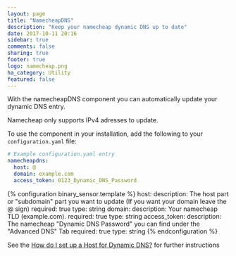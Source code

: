 ```yaml
---
layout: page
title: "NamecheapDNS"
description: "Keep your namecheap dynamic DNS up to date"
date: 2017-10-11 20:16
sidebar: true
comments: false
sharing: true
footer: true
logo: namecheap.png
ha_category: Utility
featured: false
---
```


With the namecheapDNS component you can automatically update your dynamic DNS entry.

<p class='note warning'>
Namecheap only supports IPv4 adresses to update.
</p>

To use the component in your installation, add the following to your `configuration.yaml` file:

```yaml
# Example configuration.yaml entry
namecheapdns:
  host: @
  domain: example.com
  access_token: 0123_Dynamic_DNS_Password
```

{% configuration binary_sensor.template %}
  host:
    description: The host part or "subdomain" part you want to update (If you want your domain leave the @ sign)
    required: true
    type: string
  domain:
    description: Your namecheap TLD (example.com).
    required: true
    type: string
  access_token:
    description: The namecheap "Dynamic DNS Password" you can find under the "Advanced DNS" Tab
    required: true
    type: string
{% endconfiguration %}

See the [How do I set up a Host for Dynamic DNS?](https://www.namecheap.com/support/knowledgebase/article.aspx/43/11/how-do-i-set-up-a-host-for-dynamic-dns) for further instructions
